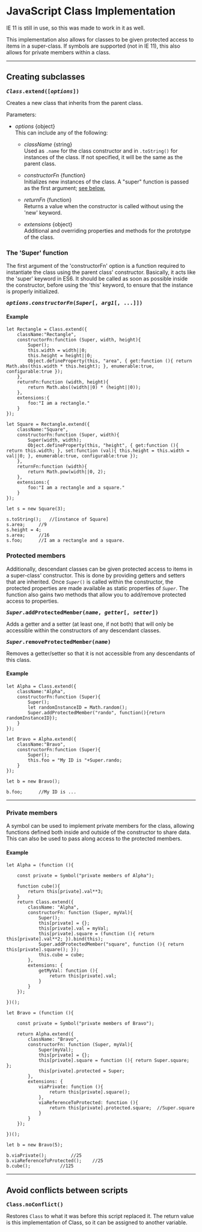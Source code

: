 # JavaScript Class Implementation

IE 11 is still in use, so this was made to work in it as well.

This implementation also allows for classes to be given protected access to items in a super-class. If symbols are supported (not in IE 11), this also allows for private members within a class.

---

## Creating subclasses

**<samp style="background-color:transparent">*Class*.extend([*options*])</samp>**

Creates a new class that inherits from the parent class.

Parameters:
- *options* {object}  
This can include any of the following:
	
	- *className* {string}  
	Used as `.name` for the class constructor and in `.toString()` for instances of the class. If not specified, it will be the same as the parent class.
	
	- *constructorFn* {function}  
	Initializes new instances of the class. A "super" function is passed as the first argument; <a href="#user-content-super">see below.</a>
	
	- *returnFn* {function}  
	Returns a value when the constructor is called without using the 'new' keyword.
	
	- *extensions* {object}  
	Additional and overriding properties and methods for the prototype of the class.

### <span id="super">The 'Super' function</span>

The first argument of the 'constructorFn' option is a function required to instantiate the class using the parent class' constructor. Basically, it acts like the 'super' keyword in ES6. It should be called as soon as possible inside the constructor, before using the 'this' keyword, to ensure that the instance is properly initialized.

**<samp id="super">*options*.*constructorFn*(*Super*[, *arg1*[, ...]])</samp>**

#### Example

```
let Rectangle = Class.extend({
	className:"Rectangle",
	constructorFn:function (Super, width, height){
		Super();
		this.width = width||0;
		this.height = height||0;
		Object.defineProperty(this, "area", { get:function (){ return Math.abs(this.width * this.height); }, enumerable:true, configurable:true });
	},
	returnFn:function (width, height){
		return Math.abs((width||0) * (height||0));
	},
	extensions:{
		foo:"I am a rectangle."
	}
});

let Square = Rectangle.extend({
	className:"Square",
	constructorFn:function (Super, width){
		Super(width, width);
		Object.defineProperty(this, "height", { get:function (){ return this.width; }, set:function (val){ this.height = this.width = val||0; }, enumerable:true, configurable:true });
	},
	returnFn:function (width){
		return Math.pow(width||0, 2);
	},
	extensions:{
		foo:"I am a rectangle and a square."
	}
});

let s = new Square(3);

s.toString();	//[instance of Square]
s.area;		//9
s.height = 4;
s.area;		//16
s.foo;		//I am a rectangle and a square.

```

### Protected members

Additionally, descendant classes can be given protected access to items in a super-class' constructor. This is done by providing getters and setters that are inherited. Once <code>*Super*()</code> is called within the constructor, the protected properties are made available as static properties of <code>*Super*</code>. The function also gains two methods that allow you to add/remove protected access to properties.

**<samp>*Super*.addProtectedMember(*name*, *getter*[, *setter*])</samp>**

Adds a getter and a setter (at least one, if not both) that will only be accessible within the constructors of any descendant classes.

**<samp>*Super*.removeProtectedMember(*name*)</samp>**

Removes a getter/setter so that it is not accessible from any descendants of this class.

#### Example

```
let Alpha = Class.extend({
	className:"Alpha",
	constructorFn:function (Super){
		Super();
		let randomInstanceID = Math.random();
		Super.addProtectedMember("rando", function(){return randomInstanceID});
	}
});

let Bravo = Alpha.extend({
	className:"Bravo",
	constructorFn:function (Super){
		Super();
		this.foo = "My ID is "+Super.rando;
	}
});

let b = new Bravo();

b.foo;		//My ID is ...

```


---

### Private members

A symbol can be used to implement private members for the class, allowing functions defined both inside and outside of the constructor to share data. This can also be used to pass along access to the protected members.

#### Example

```
let Alpha = (function (){
	
	const private = Symbol("private members of Alpha");
	
	function cube(){
		return this[private].val**3;
	}
	return Class.extend({
		className: "Alpha",
		constructorFn: function (Super, myVal){
			Super();
			this[private] = {};
			this[private].val = myVal;
			this[private].square = (function (){ return this[private].val**2; }).bind(this);
			Super.addProtectedMember("square", function (){ return this[private].square(); });
            this.cube = cube;
		},
		extensions: {
			getMyVal: function (){
				return this[private].val;
			}
		}
	});
	
})();

let Bravo = (function (){
	
	const private = Symbol("private members of Bravo");
	
	return Alpha.extend({
		className: "Bravo",
		constructorFn: function (Super, myVal){
			Super(myVal);
			this[private] = {};
			this[private].square = function (){ return Super.square; };
			this[private].protected = Super;
		},
		extensions: {
			viaPrivate: function (){
				return this[private].square();
			},
			viaReferenceToProtected: function (){
				return this[private].protected.square;	//Super.square
			}
		}
	});
	
})();

let b = new Bravo(5);

b.viaPrivate();			//25
b.viaReferenceToProtected();	//25
b.cube();			//125

```


---

## Avoid conflicts between scripts

**<samp>Class.noConflict()</samp>**

Restores `Class` to what it was before this script replaced it. The return value is this implementation of Class, so it can be assigned to another variable.
